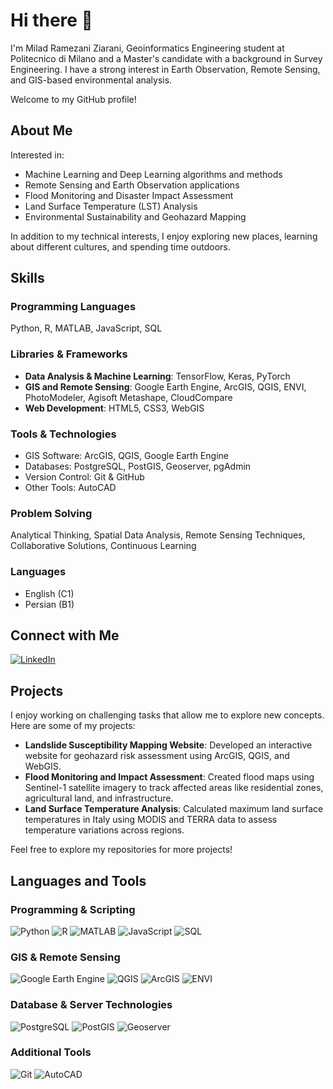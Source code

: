 # Hi there 👋
I'm Milad Ramezani Ziarani, Geoinformatics Engineering student at Politecnico di Milano and a Master's candidate with a background in Survey Engineering. I have a strong interest in Earth Observation, Remote Sensing, and GIS-based environmental analysis.

Welcome to my GitHub profile!

## About Me
Interested in:

- Machine Learning and Deep Learning algorithms and methods
- Remote Sensing and Earth Observation applications
- Flood Monitoring and Disaster Impact Assessment
- Land Surface Temperature (LST) Analysis
- Environmental Sustainability and Geohazard Mapping

In addition to my technical interests, I enjoy exploring new places, learning about different cultures, and spending time outdoors.

## Skills

### Programming Languages
Python, R, MATLAB, JavaScript, SQL

### Libraries & Frameworks
- **Data Analysis & Machine Learning**: TensorFlow, Keras, PyTorch
- **GIS and Remote Sensing**: Google Earth Engine, ArcGIS, QGIS, ENVI, PhotoModeler, Agisoft Metashape, CloudCompare
- **Web Development**: HTML5, CSS3, WebGIS

### Tools & Technologies
- GIS Software: ArcGIS, QGIS, Google Earth Engine
- Databases: PostgreSQL, PostGIS, Geoserver, pgAdmin
- Version Control: Git & GitHub
- Other Tools: AutoCAD

### Problem Solving
Analytical Thinking, Spatial Data Analysis, Remote Sensing Techniques, Collaborative Solutions, Continuous Learning

### Languages
- English (C1)
- Persian (B1)

## Connect with Me
[![LinkedIn](https://img.shields.io/badge/LinkedIn-0A66C2?style=for-the-badge&logo=linkedin&logoColor=white)](https://www.linkedin.com/in/milad-ramezani-ziarani-299b23100/)

## Projects
I enjoy working on challenging tasks that allow me to explore new concepts. Here are some of my projects:

- **Landslide Susceptibility Mapping Website**: Developed an interactive website for geohazard risk assessment using ArcGIS, QGIS, and WebGIS.
- **Flood Monitoring and Impact Assessment**: Created flood maps using Sentinel-1 satellite imagery to track affected areas like residential zones, agricultural land, and infrastructure.
- **Land Surface Temperature Analysis**: Calculated maximum land surface temperatures in Italy using MODIS and TERRA data to assess temperature variations across regions.

Feel free to explore my repositories for more projects!

## Languages and Tools

### Programming & Scripting
![Python](https://img.shields.io/badge/Python-3776AB?style=for-the-badge&logo=python&logoColor=white)
![R](https://img.shields.io/badge/R-276DC3?style=for-the-badge&logo=r&logoColor=white)
![MATLAB](https://img.shields.io/badge/MATLAB-0076A8?style=for-the-badge&logo=mathworks&logoColor=white)
![JavaScript](https://img.shields.io/badge/JavaScript-F7DF1E?style=for-the-badge&logo=javascript&logoColor=black)
![SQL](https://img.shields.io/badge/SQL-4479A1?style=for-the-badge&logo=postgresql&logoColor=white)

### GIS & Remote Sensing
![Google Earth Engine](https://img.shields.io/badge/Google%20Earth%20Engine-34A853?style=for-the-badge&logo=google-earth&logoColor=white)
![QGIS](https://img.shields.io/badge/QGIS-3A8B3F?style=for-the-badge&logo=qgis&logoColor=white)
![ArcGIS](https://img.shields.io/badge/ArcGIS-007A87?style=for-the-badge&logo=esri&logoColor=white)
![ENVI](https://img.shields.io/badge/ENVI-007A87?style=for-the-badge&logo=hexagon&logoColor=white)

### Database & Server Technologies
![PostgreSQL](https://img.shields.io/badge/PostgreSQL-336791?style=for-the-badge&logo=postgresql&logoColor=white)
![PostGIS](https://img.shields.io/badge/PostGIS-4188C1?style=for-the-badge&logo=postgis&logoColor=white)
![Geoserver](https://img.shields.io/badge/Geoserver-48A484?style=for-the-badge&logo=geoserver&logoColor=white)

### Additional Tools
![Git](https://img.shields.io/badge/Git-F05032?style=for-the-badge&logo=git&logoColor=white)
![AutoCAD](https://img.shields.io/badge/AutoCAD-D70000?style=for-the-badge&logo=autodesk&logoColor=white)
